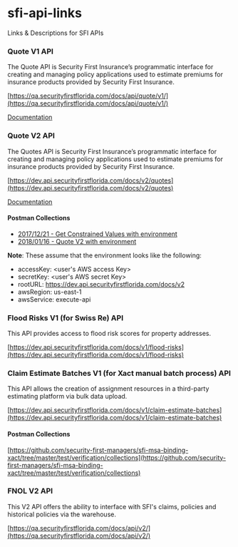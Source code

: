 # sfi-api-links
Links &amp; Descriptions for SFI APIs

### Quote V1 API

The Quote API is Security First Insurance’s programmatic interface for creating and managing policy applications used to estimate premiums for insurance products provided by Security First Insurance.

[https://qa.securityfirstflorida.com/docs/api/quote/v1/](https://qa.securityfirstflorida.com/docs/api/quote/v1/)

[Documentation](https://github.com/security-first-managers/sfi-docs/blob/master/products/instant-quote/quote-api-v1.md)


### Quote V2 API

The Quotes API is Security First Insurance’s programmatic interface for creating and managing policy applications used to estimate premiums for insurance products provided by Security First Insurance.

[https://dev.api.securityfirstflorida.com/docs/v2/quotes](https://dev.api.securityfirstflorida.com/docs/v2/quotes)

[Documentation](https://github.com/security-first-managers/sfi-docs/blob/master/products/instant-quote/quote-api-v2.md)

#### Postman Collections

* [2017/12/21 - Get Constrained Values with environment](postman_collections/quote_v2/2017-12-21_getConstrainedValues.postman_collection.json)
* [2018/01/16 - Quote V2 with environment](postman_collections/quote_v2/2018-01-16_quoteV2WithEnvironment.postman_collection.json)

**Note**: These assume that the environment looks like the following:
* accessKey: <user's AWS access Key>
* secretKey: <user's AWS secret Key>
* rootURL: https://dev.api.securityfirstflorida.com/docs/v2
* awsRegion: us-east-1
* awsService: execute-api


### Flood Risks V1 (for Swiss Re) API

This API provides access to flood risk scores for property addresses.

[https://dev.api.securityfirstflorida.com/docs/v1/flood-risks](https://dev.api.securityfirstflorida.com/docs/v1/flood-risks)


### Claim Estimate Batches V1 (for Xact manual batch process) API

This API allows the creation of assignment resources in a third-party estimating platform via bulk data upload.

[https://dev.api.securityfirstflorida.com/docs/v1/claim-estimate-batches](https://dev.api.securityfirstflorida.com/docs/v1/claim-estimate-batches)

#### Postman Collections

[https://github.com/security-first-managers/sfi-msa-binding-xact/tree/master/test/verification/collections](https://github.com/security-first-managers/sfi-msa-binding-xact/tree/master/test/verification/collections)


### FNOL V2 API

This V2 API offers the ability to interface with SFI's claims, policies and historical policies via the warehouse.

[https://qa.securityfirstflorida.com/docs/api/v2/](https://qa.securityfirstflorida.com/docs/api/v2/)
